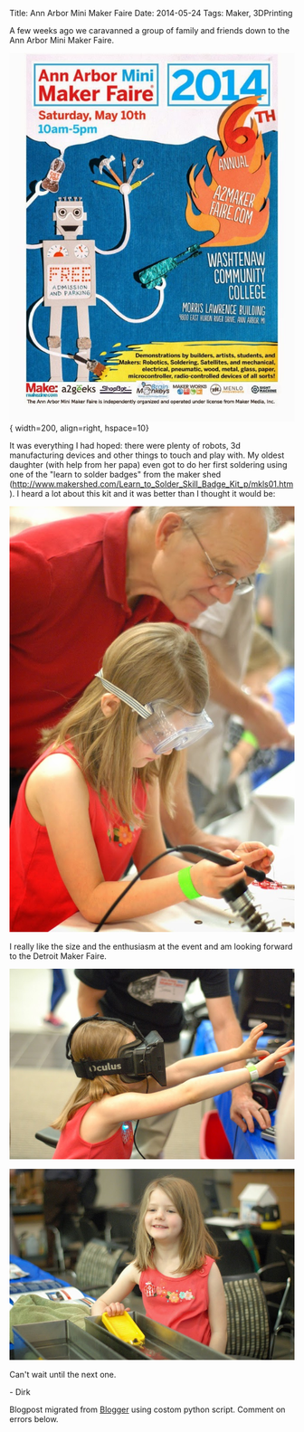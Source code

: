 Title: Ann Arbor Mini Maker Faire
Date: 2014-05-24
Tags: Maker, 3DPrinting

A few weeks ago we caravanned a group of family and friends down to the Ann
Arbor Mini Maker Faire.  

![./images/aammf2014v1_rfs.jpg](../images/aammf2014v1_rfs.jpg){ width=200, align=right, hspace=10}

It was everything I had
hoped: there were plenty of robots, 3d manufacturing devices and other things
to touch and play with.  My oldest daughter (with help from her papa) even got
to do her first soldering using one of the "learn to solder badges" from the
maker shed
(<http://www.makershed.com/Learn_to_Solder_Skill_Badge_Kit_p/mkls01.htm>). I
heard a lot about this kit and it was better than I thought it would be:  

![./images/small_DSC_6122.JPG](../images/small_DSC_6122.JPG)


I really like the size and the enthusiasm at the event and am looking forward
to the Detroit Maker Faire.  

![./images/small_DSC_6128.JPG)](../images/small_DSC_6128.JPG)


![./images/small_DSC_6131.JPG)](../images/small_DSC_6131.JPG)


Can't wait until the next one.  

\- Dirk

Blogpost migrated from [Blogger](https://apprenticemaker.blogspot.com/2014/05/ann-arbor-mini-maker-faire.html) using costom python script. Comment on errors below.
